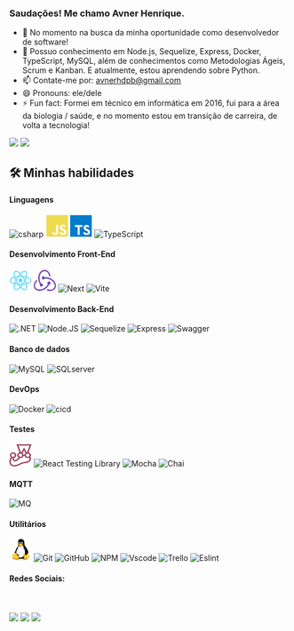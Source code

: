 ### Saudações! Me chamo Avner Henrique.

- 🔭 No momento na busca da minha oportunidade como desenvolvedor de software!
- 🌱 Possuo conhecimento em Node.js, Sequelize, Express, Docker, TypeScript, MySQL, além de conhecimentos como Metodologias Ágeis, Scrum e Kanban. E atualmente, estou aprendendo sobre Python.
- 📫 Contate-me por: avnerhdpb@gmail.com
- 😄 Pronouns: ele/dele
- ⚡ Fun fact: Formei em técnico em informática em 2016, fui para a área da biologia / saúde, e no momento estou em transição de carreira, de volta a tecnologia!

<div>
  <img height='180em' src='https://github-readme-stats.vercel.app/api?username=henriqueAvner&show_icons=true&theme=merko' />
  <img height='180em' src='https://github-readme-stats.vercel.app/api/top-langs/?username=henriqueAvner&show_icons=true&theme=merko'/>
  </div>
  <div>
  <h2>🛠️ Minhas habilidades</h2>
  <div>
    <h4>Linguagens</h4>
    <img titl="Csharp" alt="csharp" height="45" width="45" src="https://user-images.githubusercontent.com/25181517/121405384-444d7300-c95d-11eb-959f-913020d3bf90.png"/>
    <img title="JavaScript" alt="JavaScript" height="40" width="40" src="https://raw.githubusercontent.com/devicons/devicon/master/icons/javascript/javascript-plain.svg" />
    <img title="TypeScript" alt="TypeScript" height="40" width="40" src="https://raw.githubusercontent.com/devicons/devicon/master/icons/typescript/typescript-original.svg" />
    <img title="TypeScript" alt="TypeScript" height="40" width="40" src="https://user-images.githubusercontent.com/25181517/183423507-c056a6f9-1ba8-4312-a350-19bcbc5a8697.png" />
    
    
  </div>
  <div>
    <h4>Desenvolvimento Front-End</h4>
    <img title="React" alt="React" height="40" width="40" src="https://raw.githubusercontent.com/devicons/devicon/master/icons/react/react-original.svg" />
    <img title="Redux" alt="Redux" height="40" width="40" src="https://raw.githubusercontent.com/devicons/devicon/master/icons/redux/redux-original.svg" />
    <img title="Next" alt="Next" height="40" width="40" src="https://github.com/marwin1991/profile-technology-icons/assets/136815194/5f8c622c-c217-4649-b0a9-7e0ee24bd704" />
    <img title="Vite" alt="Vite" height="40" width="40" src="https://github-production-user-asset-6210df.s3.amazonaws.com/62091613/261395532-b40892ef-efb8-4b0e-a6b5-d1cfc2f3fc35.png" />
    
  </div>
  <div>
    <h4>Desenvolvimento Back-End</h4>
    <img title=".NET" alt=".NET" height="40" width="40" src="https://user-images.githubusercontent.com/25181517/121405754-b4f48f80-c95d-11eb-8893-fc325bde617f.png" />
    <img title="Node.JS" alt="Node.JS" height="40" width="40" src="https://cdn.jsdelivr.net/gh/devicons/devicon/icons/nodejs/nodejs-original.svg" />
    <img title="Sequelize" alt="Sequelize" height="40" width="40" src="https://cdn.jsdelivr.net/gh/devicons/devicon/icons/sequelize/sequelize-original.svg" />
    <img title="Express" alt="Express" height="40" width="40" src="https://user-images.githubusercontent.com/25181517/183859966-a3462d8d-1bc7-4880-b353-e2cbed900ed6.png" />
    <img title="Swagger" alt="Swagger" height="40" width="40" src="https://user-images.githubusercontent.com/25181517/186711335-a3729606-5a78-4496-9a36-06efcc74f800.png" />
  </div>
  <div>
    <h4>Banco de dados</h4>
    <img title="MySQL" alt="MySQL" height="40" width="40" src="https://cdn.jsdelivr.net/gh/devicons/devicon/icons/mysql/mysql-original.svg" />
    <img title="SQLserver" alt="SQLserver" height="40" width="40" src="https://github.com/marwin1991/profile-technology-icons/assets/19180175/3b371807-db7c-45b4-8720-c0cfc901680a" />
  </div>
  <div>
    <h4>DevOps</h4>
      <img title="Docker" alt="Docker" height="40" width="40" src="https://user-images.githubusercontent.com/25181517/117207330-263ba280-adf4-11eb-9b97-0ac5b40bc3be.png" />
      <img title="cicd" alt="cicd" height="40" width="40" src="https://user-images.githubusercontent.com/25181517/183868728-b2e11072-00a5-47e2-8a4e-4ebbb2b8c554.png" />
    </div>
    <div>
    <h4>Testes</h4>
      <img title="Jest" alt="Jest" height="40" width="40" src="https://raw.githubusercontent.com/devicons/devicon/master/icons/jest/jest-plain.svg" />
      <img title="React Testing Library" alt="React Testing Library" width="40" height="40" src="https://testing-library.com/img/logo-large.png" />
      <img title="Mocha" alt="Mocha" height="40" width="40" src="https://user-images.githubusercontent.com/25181517/201476630-f47cfff6-fdee-4ee1-9092-1793b71b1ca3.png" />
      <img title="Chai" alt="Chai" height="40" width="40" src="https://user-images.githubusercontent.com/25181517/201476472-d2f5f644-cfc9-43e5-96d3-c8f40f18b5cb.png" />
    </div>
    <div> 
      <h4>MQTT</h4>
       <img title="MQ" alt="MQ" width="40" height="40" src="https://github.com/marwin1991/profile-technology-icons/assets/136815194/50342602-8025-4030-b492-550f2eaa4073" />
    </div>
    
  <div>
    <h4>Utilitários</h4>
    <img title="Linux" alt="Linux" width="40" height="40" src="https://raw.githubusercontent.com/devicons/devicon/master/icons/linux/linux-original.svg" />
    <img title="Git" alt="Git" height="40" width="40" src="https://cdn.jsdelivr.net/gh/devicons/devicon/icons/git/git-original.svg" />
    <img title="GitHub" alt="GitHub" height="40" width="40" src="https://cdn.jsdelivr.net/gh/devicons/devicon/icons/github/github-original.svg" />
    <img title="NPM" alt="NPM" height="40" width="40" src="https://cdn.jsdelivr.net/gh/devicons/devicon/icons/npm/npm-original-wordmark.svg" />
    <img title="Vscode" alt="Vscode" height="40" width="40" src="https://cdn.jsdelivr.net/gh/devicons/devicon/icons/vscode/vscode-original.svg" />
    <img title="Trello" alt="Trello" height="40" width="40" src="https://cdn.jsdelivr.net/gh/devicons/devicon/icons/trello/trello-plain.svg" />
    <img title="Eslint" alt="Eslint" height="40" width="40" src="https://cdn.jsdelivr.net/gh/devicons/devicon/icons/eslint/eslint-original.svg" />
  </div>
</div>
   <h4>Redes Sociais:</h4>
  <div style='display: inline-block'><br><br>
  <a href="https://instagram.com/avner_h" target="_blank"><img src="https://img.shields.io/badge/-Instagram-%23E4405F?style=for-the-badge&logo=instagram&logoColor=white" target="_blank"></a>
 	<a href="https://www.twitch.tv/chocoavner" target="_blank"><img src="https://img.shields.io/badge/Twitch-9146FF?style=for-the-badge&logo=twitch&logoColor=white" target="_blank"></a>
  <a href="https://www.linkedin.com/in/avner-brito-80308b139/" target="_blank"><img src="https://img.shields.io/badge/-LinkedIn-%230077B5?style=for-the-badge&logo=linkedin&logoColor=white" target="_blank"></a> 
</div>
